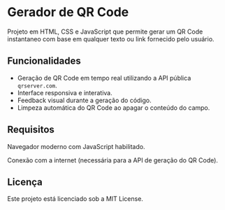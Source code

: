 # Gerador de QR Code
Projeto em HTML, CSS e JavaScript que permite gerar um QR Code instantaneo com base em qualquer texto ou link fornecido pelo usuário.

## Funcionalidades
- Geração de QR Code em tempo real utilizando a API pública `qrserver.com`.
- Interface responsiva e interativa.
- Feedback visual durante a geração do código.
- Limpeza automática do QR Code ao apagar o conteúdo do campo.

## Requisitos
Navegador moderno com JavaScript habilitado.

Conexão com a internet (necessária para a API de geração do QR Code).

## Licença
Este projeto está licenciado sob a MIT License.
